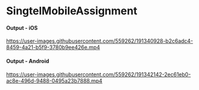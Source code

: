# SingtelMobileAssignment

#### Output - iOS
https://user-images.githubusercontent.com/559262/191340928-b2c6adc4-8459-4a21-b5f9-3780b9ee426e.mp4

#### Output - Android
https://user-images.githubusercontent.com/559262/191342142-2ec61eb0-ac8e-496d-9488-0495a23b7888.mp4




